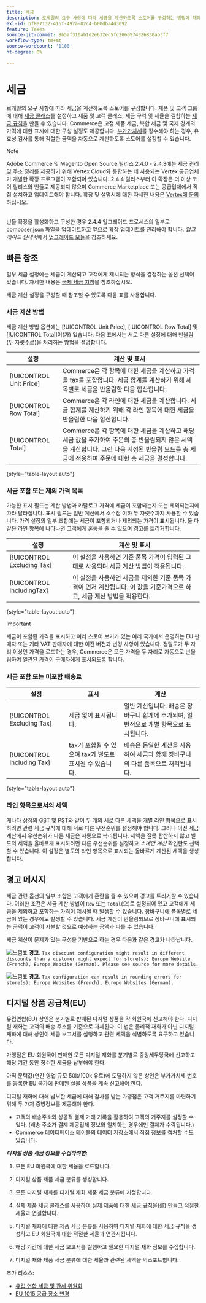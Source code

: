 ```yaml
---
title: 세금
description: 로케일의 요구 사항에 따라 세금을 계산하도록 스토어를 구성하는 방법에 대해 알아봅니다.
exl-id: bf807132-416f-497a-82c4-b00dba4d3092
feature: Taxes
source-git-commit: 8b5af316ab1d2e632ed5fc2066974326830ab3f7
workflow-type: tm+mt
source-wordcount: '1100'
ht-degree: 0%

---
```


# 세금

로케일의 요구 사항에 따라 세금을 계산하도록 스토어를 구성합니다. 제품 및 고객 그룹에 대해 [세금 클래스](tax-class.md)를 설정하고 제품 및 고객 클래스, 세금 구역 및 세율을 결합하는 [세금 규칙](tax-rules.md)을 만들 수 있습니다. Commerce은 고정 제품 세금, 복합 세금 및 국제 경계의 가격에 대한 표시에 대한 구성 설정도 제공합니다. [부가가치세](vat.md)를 징수해야 하는 경우, 유효성 검사를 통해 적절한 금액을 자동으로 계산하도록 스토어를 설정할 수 있습니다.

>[!NOTE]
>
>Adobe Commerce 및 Magento Open Source 릴리스 2.4.0 - 2.4.3에는 세금 관리 및 주소 정리를 제공하기 위해 Vertex Cloud와 통합하는 데 사용되는 Vertex 공급업체가 개발한 확장 프로그램이 포함되어 있습니다. 2.4.4 릴리스부터 이 확장은 더 이상 코어 릴리스와 번들로 제공되지 않으며 Commerce Marketplace 또는 공급업체에서 직접 설치하고 업데이트해야 합니다. 확장 및 설명서에 대한 자세한 내용은 [Vertex에 문의](https://marketplace.magento.com/partner/vertex_inc)하십시오.<br><br>
>
>번들 확장을 활성화하고 구성한 경우 2.4.4 업그레이드 프로세스의 일부로 composer.json 파일을 업데이트하고 앞으로 확장 업데이트를 관리해야 합니다. _업그레이드 안내서_&#x200B;에서 [업그레이드 모듈](https://experienceleague.adobe.com/docs/commerce-operations/upgrade-guide/modules/upgrade.html?lang=ko)을 참조하세요.

## 빠른 참조

일부 세금 설정에는 세금이 계산되고 고객에게 제시되는 방식을 결정하는 옵션 선택이 있습니다. 자세한 내용은 [국제 세금 지침](international-tax-guidelines.md)을 참조하십시오.

세금 계산 설정을 구성할 때 참조할 수 있도록 다음 표를 사용합니다.

### 세금 계산 방법

세금 계산 방법 옵션에는 [!UICONTROL Unit Price], [!UICONTROL Row Total] 및 [!UICONTROL Total]이(가) 있습니다. 다음 표에서는 서로 다른 설정에 대해 반올림(두 자릿수로)을 처리하는 방법을 설명합니다.

| 설정 | 계산 및 표시 |
|--- |--- |
| [!UICONTROL Unit Price] | Commerce은 각 항목에 대한 세금을 계산하고 가격을 tax를 포함합니다. 세금 합계를 계산하기 위해 세목별로 세금을 반올림한 다음 합산합니다. |
| [!UICONTROL Row Total] | Commerce은 각 라인에 대한 세금을 계산합니다. 세금 합계를 계산하기 위해 각 라인 항목에 대한 세금을 반올림한 다음 합산합니다. |
| [!UICONTROL Total] | Commerce은 각 항목에 대한 세금을 계산하고 해당 세금 값을 추가하여 주문의 총 반올림되지 않은 세액을 계산합니다. 그런 다음 지정된 반올림 모드를 총 세금에 적용하여 주문에 대한 총 세금을 결정합니다. |

{style="table-layout:auto"}

### 세금 포함 또는 제외 가격 목록

가능한 표시 필드는 계산 방법과 카탈로그 가격에 세금이 포함되는지 또는 제외되는지에 따라 달라집니다. 표시 필드는 일반 계산에서 소수점 이하 두 자릿수까지 사용할 수 있습니다. 가격 설정의 일부 조합에는 세금이 포함되거나 제외되는 가격이 표시됩니다. 둘 다 같은 라인 항목에 나타나면 고객에게 혼동을 줄 수 있으며 [경고](taxes.md#warning-messages)를 트리거합니다.

| 설정 | 계산 및 표시 |
|--- |--- |
| [!UICONTROL Excluding Tax] | 이 설정을 사용하면 기준 품목 가격이 입력된 그대로 사용되며 세금 계산 방법이 적용됩니다. |
| [!UICONTROL IncludingTax] | 이 설정을 사용하면 세금을 제외한 기준 품목 가격이 먼저 계산됩니다. 이 값을 기준가격으로 하고, 세금 계산 방법을 적용한다. |

{style="table-layout:auto"}

>[!IMPORTANT]
>
>세금이 포함된 가격을 표시하고 여러 스토어 보기가 있는 여러 국가에서 운영하는 EU 판매자 또는 기타 VAT 판매자에 대한 이전 버전과 변경 사항이 있습니다. 정밀도가 두 자리 이상인 가격을 로드하는 경우, Commerce은 모든 가격을 두 자리로 자동으로 반올림하여 일관된 가격이 구매자에게 표시되도록 합니다.

### 세금 포함 또는 미포함 배송료

| 설정 | 표시 | 계산 |
|--- |--- |--- |
| [!UICONTROL Excluding Tax] | 세금 없이 표시됩니다. | 일반 계산입니다. 배송은 장바구니 합계에 추가되며, 일반적으로 개별 항목으로 표시됩니다. |
| [!UICONTROL Including Tax] | tax가 포함될 수 있으며 tax가 별도로 표시될 수 있습니다. | 배송은 동일한 계산을 사용하여 세금과 함께 장바구니의 다른 품목으로 처리됩니다. |

{style="table-layout:auto"}

### 라인 항목으로서의 세액

캐나다 상점의 GST 및 PST와 같이 두 개의 서로 다른 세액을 개별 라인 항목으로 표시하려면 관련 세금 규칙에 대해 서로 다른 우선순위를 설정해야 합니다. 그러나 이전 세금 계산에서 우선순위가 다른 세금은 자동으로 복리됩니다. 세액을 잘못 합산하지 않고 별도의 세액을 올바르게 표시하려면 다른 우선순위를 설정하고 _소계만 계산_ 확인란도 선택할 수 있습니다. 이 설정은 별도의 라인 항목으로 표시되는 올바르게 계산된 세액을 생성합니다.

## 경고 메시지

세금 관련 옵션의 일부 조합은 고객에게 혼란을 줄 수 있으며 경고를 트리거할 수 있습니다. 이러한 조건은 세금 계산 방법이 `Row` 또는 `Total`(으)로 설정되어 있고 고객에게 세금을 제외하고 포함하는 가격이 제시될 때 발생할 수 있습니다. 장바구니에 품목별로 세금이 있는 경우에도 발생할 수 있습니다. 세금 계산이 반올림되므로 장바구니에 표시되는 금액이 고객이 지불할 것으로 예상하는 금액과 다를 수 있습니다.

세금 계산이 문제가 있는 구성을 기반으로 하는 경우 다음과 같은 경고가 나타납니다.

![느낌표](../assets/icon-warning.png) **경고**. `Tax discount configuration might result in different discounts than a customer might expect for store(s); Europe Website (French), Europe Website (German). Please see source for more details.`

![느낌표](../assets/icon-warning.png) **경고**. `Tax configuration can result in rounding errors for store(s): Europe Websites (French), Europe Websites (German).`

## 디지털 상품 공급처(EU)

유럽연합(EU) 상인은 분기별로 판매된 디지털 상품을 각 회원국에 신고해야 한다. 디지털 재화는 고객의 배송 주소를 기준으로 과세된다. 이 법은 물리적 재화가 아닌 디지털 재화에 대해 상인이 세금 보고서를 실행하고 관련 세액을 식별하도록 요구하고 있습니다.

가맹점은 EU 회원국이 판매한 모든 디지털 재화를 분기별로 중앙세무당국에 신고하고 해당 기간 동안 징수한 세금을 납부해야 한다.

아직 문턱값(연간 영업 규모 50k/100k 유로)에 도달하지 않은 상인은 부가가치세 번호를 등록한 EU 국가에 판매된 실물 상품을 계속 신고해야 한다.

디지털 재화에 대해 납부한 세금에 대해 감사를 받는 가맹점은 고객 거주지를 마련하기 위해 두 가지 증빙정보를 제공해야 한다.

- 고객의 배송주소와 성공적 결제 거래 기록을 활용하여 고객의 거주지를 설정할 수 있다. (배송 주소가 결제 제공업체 정보와 일치하는 경우에만 결제가 수락됩니다.)
- Commerce 데이터베이스 테이블의 데이터 저장소에서 직접 정보를 캡처할 수도 있습니다.

_&#x200B;**디지털 상품 세금 정보를 수집하려면:**&#x200B;_

1. 모든 EU 회원국에 대한 세율을 로드합니다.

1. 디지털 상품 제품 세금 분류를 생성합니다.

1. 모든 디지털 재화를 디지털 재화 제품 세금 분류에 지정합니다.

1. 실제 제품 세금 클래스를 사용하여 실제 제품에 대한 [세금 규칙](tax-rules.md)을(를) 만들고 적절한 세율과 연결합니다.

1. 디지털 재화에 대한 제품 세금 분류를 사용하여 디지털 재화에 대한 세금 규칙을 생성하고 EU 회원국에 대한 적절한 세율과 연관시킵니다.

1. 해당 기간에 대한 세금 보고서를 실행하고 필요한 디지털 재화 정보를 수집합니다.

1. 디지털 재화 제품 세금 분류에 대한 세율과 관련된 세액을 익스포트합니다.

추가 리소스:

- [유럽 연합 세금 및 관세 위원회][1]
- [EU 1015 공급 장소 변경][2]

[1]: https://europa.eu/youreurope/business/taxation/vat/vat-rules-rates/index_en.htm
[2]: https://www2.deloitte.com/global/en/services/tax.html
